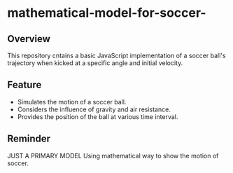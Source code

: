 # mathematical-model-for-soccer-
## Overview
This repository cntains a basic JavaScript implementation of a soccer ball's trajectory when kicked at a specific angle and initial velocity.
## Feature
- Simulates the motion of a soccer ball.
- Considers the influence of gravity and air resistance.
- Provides the position of the ball at various time interval.

## Reminder
JUST A PRIMARY MODEL
Using mathematical way to show the motion of soccer.
